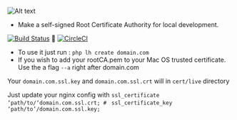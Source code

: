 
![Alt text](https://raw.githubusercontent.com/madeny/lhttps/master/lhttps.svg?sanitize=true)
* Make a self-signed Root Certificate Authority for local development.

[![Build Status](https://travis-ci.org/madeny/lhttps.svg?branch=master)](https://travis-ci.org/madeny/lhttps)  [![CircleCI](https://circleci.com/gh/CircleCI-Public/circleci-demo-php-laravel.svg?style=svg)](https://circleci.com/gh/madeny/Eeasycert)

<!-- https://circleci.com/gh/madeny/Eeasycert -->

* To use it just run : `php lh create domain.com`
* If you wish to add your rootCA.pem to your Mac OS trusted certificate. Use the a flag `--a` right after domain.com

Your `domain.com.ssl.key` and `domain.com.ssl.crt` will in `cert/live` directory

Just update your nginx config with
`ssl_certificate ‘path/to/‘domain.com.ssl.crt; # `
`ssl_certificate_key ‘path/to’/domain.com.ssl.key;`
